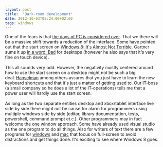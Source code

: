 ```yaml
---
layout: post
title:  "Dark-room development"
date: 2012-10-03T08:24:00+02:00
tags: windows
---
```


One of the fears is that <a href="http://www.codinghorror.com/blog/2012/10/the-pc-is-over.html">the days of PC is considered over</a>. That we there will be a massive shift towards a reduction of the interface. Some have pointed out that the start screen on <a href="http://www.youtube.com/watch?v=X0fsyb-ttcw">Windows 8: It's Almost Not Terrible</a>. Gartner sums it up <a href="http://www.theregister.co.uk/2012/07/23/gartner_windows_8_review/">in a word: Bad</a> for desktops (however he also says that it's very fine on touch device).<br><br>
This all sounds very odd. However, the negativity mostly centered around how to use the start screen on a desktop might not be such a big deal. <a href="http://www.hanselman.com/blog/Windows8ProductivityWhoMovedMyCheeseOhThereItIs.aspx">Hanselman</a> among others assures that you just have to learn the new keyboard shortcuts and that it's just a matter of getting used to. Our IT-boss (a small company so he does a lot of the IT-operations) tells me that a power user will hardly use the start screen.<br><br>
As long as the two separate entities desktop and xbox/tablet interface live side by side there might not be cause for alarm for programmers using multiple windows side by side (editor, library documentation, tests, powershell, command prompt et.c.). Other programmers may in fact welcome the one window approach. Some have already used visual studio as the one program to do all things. Also for writers of text there are a few programs for <a href="http://they.misled.us/dark-room">windows</a> and <a href="http://www.hogbaysoftware.com/products/writeroom">mac</a> that focus on full-screen to avoid distractions and get things done. It's exciting to see where Windows 8 goes.
<div style="clear: both;"></div>